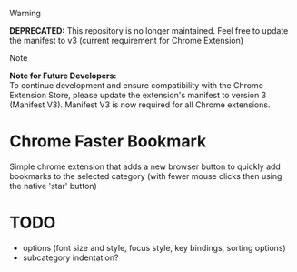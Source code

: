 > [!WARNING]
> **DEPRECATED:** This repository is no longer maintained. Feel free to update the manifest to v3 (current requirement for Chrome Extension)

> [!NOTE]
> **Note for Future Developers:**  
> To continue development and ensure compatibility with the Chrome Extension Store, please update the extension's manifest to version 3 (Manifest V3). Manifest V3 is now required for all Chrome extensions.

Chrome Faster Bookmark
======================



Simple chrome extension that adds a new browser button to quickly add bookmarks to the selected category (with fewer mouse clicks then using the native 'star' button)

TODO
====

 - options (font size and style, focus style, key bindings, sorting options)
 - subcategory indentation?
